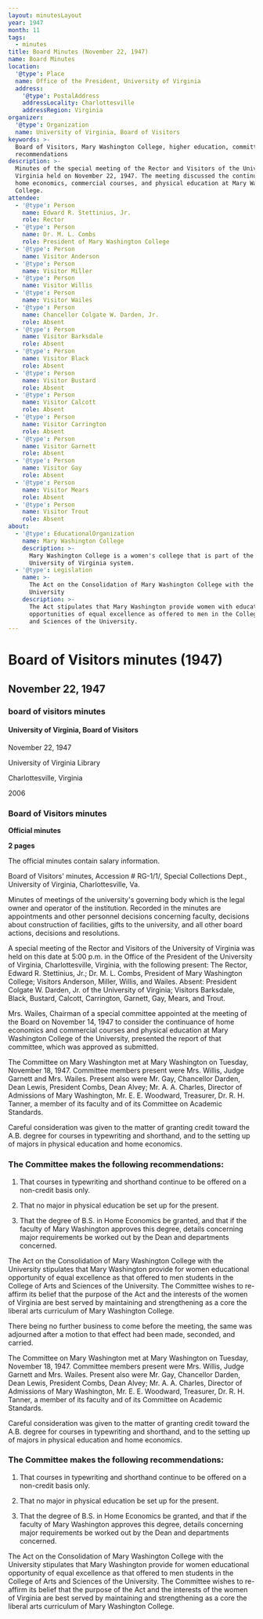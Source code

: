 ```yaml
---
layout: minutesLayout
year: 1947
month: 11
tags:
  - minutes
title: Board Minutes (November 22, 1947)
name: Board Minutes
location:
  '@type': Place
  name: Office of the President, University of Virginia
  address:
    '@type': PostalAddress
    addressLocality: Charlottesville
    addressRegion: Virginia
organizer:
  '@type': Organization
  name: University of Virginia, Board of Visitors
keywords: >-
  Board of Visitors, Mary Washington College, higher education, committee
  recommendations
description: >-
  Minutes of the special meeting of the Rector and Visitors of the University of
  Virginia held on November 22, 1947. The meeting discussed the continuance of
  home economics, commercial courses, and physical education at Mary Washington
  College.
attendee:
  - '@type': Person
    name: Edward R. Stettinius, Jr.
    role: Rector
  - '@type': Person
    name: Dr. M. L. Combs
    role: President of Mary Washington College
  - '@type': Person
    name: Visitor Anderson
  - '@type': Person
    name: Visitor Miller
  - '@type': Person
    name: Visitor Willis
  - '@type': Person
    name: Visitor Wailes
  - '@type': Person
    name: Chancellor Colgate W. Darden, Jr.
    role: Absent
  - '@type': Person
    name: Visitor Barksdale
    role: Absent
  - '@type': Person
    name: Visitor Black
    role: Absent
  - '@type': Person
    name: Visitor Bustard
    role: Absent
  - '@type': Person
    name: Visitor Calcott
    role: Absent
  - '@type': Person
    name: Visitor Carrington
    role: Absent
  - '@type': Person
    name: Visitor Garnett
    role: Absent
  - '@type': Person
    name: Visitor Gay
    role: Absent
  - '@type': Person
    name: Visitor Mears
    role: Absent
  - '@type': Person
    name: Visitor Trout
    role: Absent
about:
  - '@type': EducationalOrganization
    name: Mary Washington College
    description: >-
      Mary Washington College is a women's college that is part of the
      University of Virginia system.
  - '@type': Legislation
    name: >-
      The Act on the Consolidation of Mary Washington College with the
      University
    description: >-
      The Act stipulates that Mary Washington provide women with educational
      opportunities of equal excellence as offered to men in the College of Arts
      and Sciences of the University.
---
```


<!-- altadded -->
<!-- altadded -->

<!-- llmmeta -->



<!-- llmformatted -->

# Board of Visitors minutes (1947)

## November 22, 1947

### board of visitors minutes

#### University of Virginia, Board of Visitors

November 22, 1947

University of Virginia Library

Charlottesville, Virginia

2006

### Board of Visitors minutes

**Official minutes**

**2 pages**

The official minutes contain salary information.

Board of Visitors' minutes, Accession # RG-1/1/, Special Collections Dept., University of Virginia, Charlottesville, Va.

Minutes of meetings of the university's governing body which is the legal owner and operator of the institution. Recorded in the minutes are appointments and other personnel decisions concerning faculty, decisions about construction of facilities, gifts to the university, and all other board actions, decisions and resolutions.

A special meeting of the Rector and Visitors of the University of Virginia was held on this date at 5:00 p.m. in the Office of the President of the University of Virginia, Charlottesville, Virginia, with the following present: The Rector, Edward R. Stettinius, Jr.; Dr. M. L. Combs, President of Mary Washington College; Visitors Anderson, Miller, Willis, and Wailes. Absent: President Colgate W. Darden, Jr. of the University of Virginia; Visitors Barksdale, Black, Bustard, Calcott, Carrington, Garnett, Gay, Mears, and Trout.

Mrs. Wailes, Chairman of a special committee appointed at the meeting of the Board on November 14, 1947 to consider the continuance of home economics and commercial courses and physical education at Mary Washington College of the University, presented the report of that committee, which was approved as submitted.

The Committee on Mary Washington met at Mary Washington on Tuesday, November 18, 1947. Committee members present were Mrs. Willis, Judge Garnett and Mrs. Wailes. Present also were Mr. Gay, Chancellor Darden, Dean Lewis, President Combs, Dean Alvey; Mr. A. A. Charles, Director of Admissions of Mary Washington, Mr. E. E. Woodward, Treasurer, Dr. R. H. Tanner, a member of its faculty and of its Committee on Academic Standards.

Careful consideration was given to the matter of granting credit toward the A.B. degree for courses in typewriting and shorthand, and to the setting up of majors in physical education and home economics.

### The Committee makes the following recommendations:

1. That courses in typewriting and shorthand continue to be offered on a non-credit basis only.

2. That no major in physical education be set up for the present.

3. That the degree of B.S. in Home Economics be granted, and that if the faculty of Mary Washington approves this degree, details concerning major requirements be worked out by the Dean and departments concerned.

The Act on the Consolidation of Mary Washington College with the University stipulates that Mary Washington provide for women educational opportunity of equal excellence as that offered to men students in the College of Arts and Sciences of the University. The Committee wishes to re-affirm its belief that the purpose of the Act and the interests of the women of Virginia are best served by maintaining and strengthening as a core the liberal arts curriculum of Mary Washington College.

There being no further business to come before the meeting, the same was adjourned after a motion to that effect had been made, seconded, and carried.

The Committee on Mary Washington met at Mary Washington on Tuesday, November 18, 1947. Committee members present were Mrs. Willis, Judge Garnett and Mrs. Wailes. Present also were Mr. Gay, Chancellor Darden, Dean Lewis, President Combs, Dean Alvey; Mr. A. A. Charles, Director of Admissions of Mary Washington, Mr. E. E. Woodward, Treasurer, Dr. R. H. Tanner, a member of its faculty and of its Committee on Academic Standards.

Careful consideration was given to the matter of granting credit toward the A.B. degree for courses in typewriting and shorthand, and to the setting up of majors in physical education and home economics.

### The Committee makes the following recommendations:

1. That courses in typewriting and shorthand continue to be offered on a non-credit basis only.

2. That no major in physical education be set up for the present.

3. That the degree of B.S. in Home Economics be granted, and that if the faculty of Mary Washington approves this degree, details concerning major requirements be worked out by the Dean and departments concerned.

The Act on the Consolidation of Mary Washington College with the University stipulates that Mary Washington provide for women educational opportunity of equal excellence as that offered to men students in the College of Arts and Sciences of the University. The Committee wishes to re-affirm its belief that the purpose of the Act and the interests of the women of Virginia are best served by maintaining and strengthening as a core the liberal arts curriculum of Mary Washington College.
